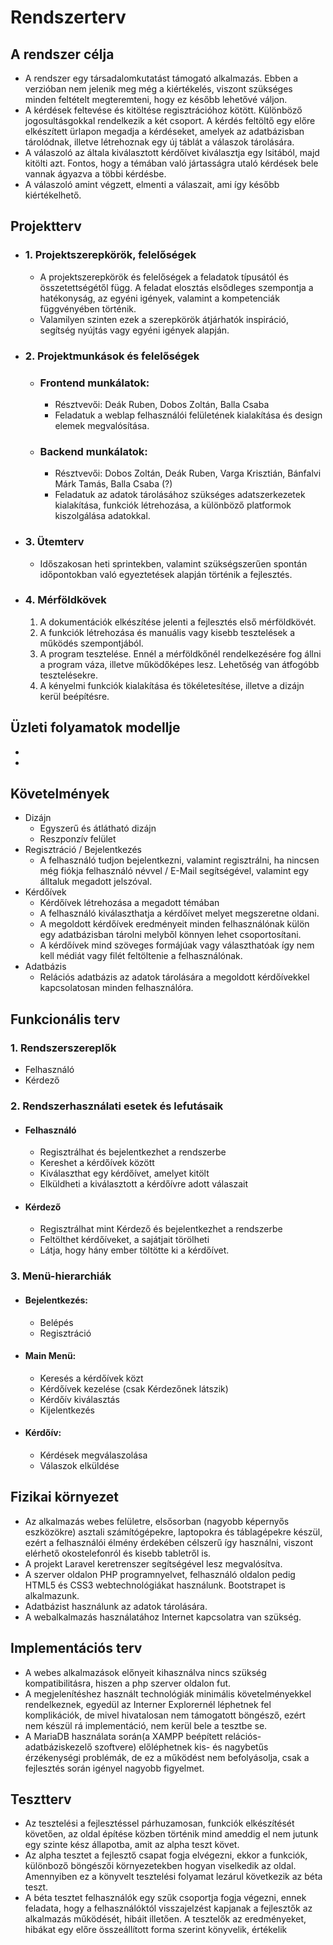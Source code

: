 Rendszerterv
=============

A rendszer célja
-----------------
- A rendszer egy társadalomkutatást támogató alkalmazás. Ebben a verzióban nem jelenik meg még a kiértékelés, viszont szükséges minden feltételt megteremteni, hogy ez később lehetővé váljon.
- A kérdések feltevése és kitöltése regisztrációhoz kötött. Különböző jogosultásgokkal rendelkezik a két csoport. A kérdés feltöltő egy előre elkészített ürlapon megadja a kérdéseket, amelyek az adatbázisban tárolódnak, illetve létrehoznak egy új táblát a válaszok tárolására.
- A válaszoló az általa kiválasztott kérdőívet kiválasztja egy lsitából, majd kitölti azt. Fontos, hogy a témában való jártasságra utaló kérdések bele vannak ágyazva a többi kérdésbe.
- A válaszoló amint végzett, elmenti a válaszait, ami így később kiértékelhető. 

Projektterv
------------
- ### 1. Projektszerepkörök, felelőségek ###
    - A projektszerepkörök és felelőségek a feladatok típusától és összetettségétől függ. A feladat elosztás elsődleges szempontja a hatékonyság, az egyéni igények, valamint a kompetenciák függvényében történik.
    - Valamilyen szinten ezek a szerepkörök átjárhatók inspiráció, segítség nyújtás vagy egyéni igények alapján.

- ### 2. Projektmunkások és felelőségek ###
    - ### Frontend munkálatok: ### 
        - Résztvevői: Deák Ruben, Dobos Zoltán, Balla Csaba
        - Feladatuk a weblap felhasználói felületének kialakítása és design elemek megvalósítása.

    - ### Backend munkálatok: ###
        - Résztvevői: Dobos Zoltán, Deák Ruben, Varga Krisztián, Bánfalvi Márk Tamás, Balla Csaba (?)
        - Feladatuk az adatok tárolásához szükséges adatszerkezetek kialakítása, funkciók létrehozása, a különböző platformok kiszolgálása adatokkal.
        
- ### 3. Ütemterv ###
    - Időszakosan heti sprintekben, valamint szükségszerűen spontán időpontokban való egyeztetések alapján történik a fejlesztés.

- ### 4. Mérföldkövek ###
    1. A dokumentációk elkészítése jelenti a fejlesztés első mérföldkövét.
    2. A funkciók létrehozása és manuális vagy kisebb tesztelések a működés szempontjából.
    3. A program tesztelése. Ennél a mérföldkőnél rendelkezésére fog állni a program váza, illetve működőképes lesz. Lehetőség van átfogóbb tesztelésekre.
    4. A kényelmi funkciók kialakítása és tökéletesítése, illetve a dizájn kerül beépítésre.
    

Üzleti folyamatok modellje
--------------------------
- 
- 

Követelmények
--------------
- Dizájn
    - Egyszerű és átlátható dizájn
    - Reszponzív felület
- Regisztráció / Bejelentkezés
    - A felhasználó tudjon bejelentkezni, valamint regisztrálni, ha nincsen még fiókja 
    felhasználó névvel / E-Mail segítségével, valamint egy álltaluk megadott jelszóval.
- Kérdőívek 
    - Kérdőívek létrehozása a megadott témában 
    - A felhasználó kiválaszthatja a kérdőívet melyet megszeretne oldani.
    - A megoldott kérdőívek eredményeit minden felhasználónak külön egy adatbázisban tárolni
    melyből könnyen lehet csoportosítani.
    - A kérdőívek mind szöveges formájúak vagy választhatóak így nem kell médiát vagy filét 
    feltöltenie a felhasználónak.
- Adatbázis
    - Relációs adatbázis az adatok tárolására a megoldott kérdőívekkel kapcsolatosan
    minden felhasználóra.


Funkcionális terv
-----------------
### 1. Rendszerszereplők ###
- Felhasználó
- Kérdező

### 2. Rendszerhasználati esetek és lefutásaik ###
- #### Felhasználó ####
    - Regisztrálhat és bejelentkezhet a rendszerbe
    - Kereshet a kérdőívek között
    - Kiválaszthat egy kérdőívet, amelyet kitölt
    - Elküldheti a kiválasztott a kérdőívre adott válaszait 
- #### Kérdező ####
    - Regisztrálhat mint Kérdező és bejelentkezhet a rendszerbe
    - Feltölthet kérdőíveket, a sajátjait törölheti
    - Látja, hogy hány ember töltötte ki a kérdőívet.
    
### 3. Menü-hierarchiák ###
- #### Bejelentkezés: ####
    - Belépés
    - Regisztráció

- #### Main Menü: ####
    - Keresés a kérdőívek közt
    - Kérdőívek kezelése (csak Kérdezőnek látszik)
    - Kérdőív kiválasztás
    - Kijelentkezés

- #### Kérdőív: ####
    - Kérdések megválaszolása
    - Válaszok elküldése

Fizikai környezet
------------------
- Az alkalmazás webes felületre, elsősorban (nagyobb képernyős eszközökre) asztali számítógépekre, laptopokra és táblagépekre készül, ezért a felhasználói élmény érdekében célszerű így használni, viszont elérhető okostelefonról és kisebb tabletről is.
- A projekt Laravel keretrenszer segítségével lesz megvalósítva.
- A szerver oldalon PHP programnyelvet, felhasználó oldalon pedig HTML5 és CSS3 webtechnológiákat használunk. Bootstrapet is alkalmazunk.
- Adatbázist használunk az adatok tárolására.
- A webalkalmazás használatához Internet kapcsolatra van szükség.

Implementációs terv
--------------------
- A webes alkalmazások előnyeit kihasználva nincs szükség kompatibilitásra, hiszen a php szerver oldalon fut.
- A megjelenítéshez használt technológiák minimális követelményekkel rendelkeznek, egyedül az Interner Explorernél léphetnek fel komplikációk, de mivel hivatalosan nem támogatott böngésző, ezért nem készül rá implementáció, nem kerül bele a tesztbe se. 
- A MariaDB használata során(a XAMPP beépített relációs-adatbáziskezelő szoftvere) előléphetnek kis- és nagybetűs érzékenységi problémák, de ez a működést nem befolyásolja, csak   a fejlesztés során igényel nagyobb figyelmet.  

Tesztterv
----------
- Az tesztelési a fejlesztéssel párhuzamosan, funkciók elkészítését követően, az oldal építése közben történik mind ameddig el nem jutunk egy szinte kész állapotba, amit az alpha teszt követ. 
- Az alpha tesztet a fejlesztő csapat fogja elvégezni, ekkor a funkciók, különboző böngészői környezetekben hogyan viselkedik az oldal. Amennyiben ez a könyvelt tesztelési folyamat lezárul következik az béta teszt.
- A béta tesztet felhasználók egy szűk csoportja fogja végezni, ennek feladata, hogy a felhasználóktól visszajelzést kapjanak a fejlesztők az alkalmazás működését, hibáit illetően. A tesztelők az eredményeket, hibákat egy előre összeállított forma szerint könyvelik, értékelik
